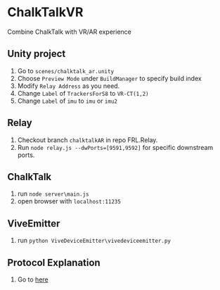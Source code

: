 # ChalkTalkVR
Combine ChalkTalk with VR/AR experience

## Unity project
1. Go to `scenes/chalktalk_ar.unity`
2. Choose `Preview Mode` under `BuildManager` to specify build index
3. Modify `Relay Address` as you need.
4. Change `Label` of `TrackersForS8` to `VR-CT(1,2)`
5. Change `Label` of `imu` to `imu` or `imu2`

## Relay
1. Checkout branch `chalktalkAR` in repo FRL.Relay.
2. Run `node relay.js --dwPorts=[9591,9592]` for specific downstream ports.

## ChalkTalk
1. run `node server\main.js`
2. open browser with `localhost:11235`

## ViveEmitter
1. run `python ViveDeviceEmitter\vivedeviceemitter.py`

## Protocol Explanation
1. Go to [here](https://docs.google.com/document/d/1B0B9DPfJXHRIH_ofRfQr3uMqprVrp_BBgSyhWiQdOms/edit?usp=sharing)
